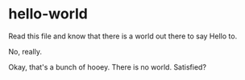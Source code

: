 hello-world
===========
Read this file and know that there is a world out there to say Hello to. 

No, really. 

Okay, that's a bunch of hooey.  There is no world.  Satisfied? 
